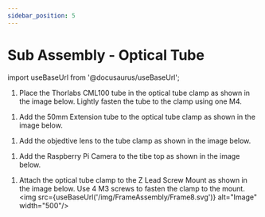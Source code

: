 ```yaml
---
sidebar_position: 5
---
```


# Sub Assembly - Optical Tube

import useBaseUrl from '@docusaurus/useBaseUrl';

1. Place the Thorlabs CML100 tube in the optical tube clamp as shown in the image below. Lightly fasten the tube to the clamp using one M4.  
<div>
    <object data={useBaseUrl('/img/FrameAssembly/optical2.svg')} type="image/svg+xml" id="mySVG"></object>
</div>

1. Add the 50mm Extension tube to the optical tube clamp as shown in the image below.  
<div>
    <object data={useBaseUrl('/img/FrameAssembly/optical3.svg')} type="image/svg+xml" id="mySVG"></object>
</div>


1. Add the objedtive lens to the tube clamp as shown in the image below.  
<div>
    <object data={useBaseUrl('/img/FrameAssembly/optical4.svg')} type="image/svg+xml" id="mySVG"></object>
</div>


1. Add the Raspberry Pi Camera to the tibe top as shown in the image below.  
<div>
    <object data={useBaseUrl('/img/FrameAssembly/optical5.svg')} type="image/svg+xml" id="mySVG"></object>
</div>

1. Attach the optical tube clamp to the Z Lead Screw Mount as shown in the image below. Use 4 M3 screws to fasten the clamp to the mount.  
<img src={useBaseUrl('/img/FrameAssembly/Frame8.svg')} alt="Image" width="500"/>